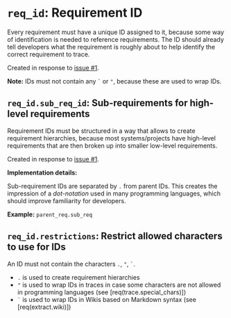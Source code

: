 # `req_id`: Requirement ID

Every requirement must have a unique ID assigned to it,
because some way of identification is needed to reference requirements.
The ID should already tell developers what the requirement is roughly about to help identify the correct requirement to trace.

Created in response to [issue #1](https://github.com/mhatzl/mantra/issues/1).

**Note:** IDs must not contain any `` ` `` or `"`, because these are used to wrap IDs.

## `req_id.sub_req_id`: Sub-requirements for high-level requirements

Requirement IDs must be structured in a way that allows to create requirement hierarchies,
because most systems/projects have high-level requirements that are then broken up into smaller low-level requirements.

Created in response to [issue #1](https://github.com/mhatzl/mantra/issues/1).

**Implementation details:**

Sub-requirement IDs are separated by `.` from parent IDs.
This creates the impression of a *dot-notation* used in many programming languages,
which should improve familiarity for developers.

**Example:** `parent_req.sub_req`

## `req_id.restrictions`: Restrict allowed characters to use for IDs

An ID must not contain the characters `.`, `"`, `` ` ``.

- `.` is used to create requirement hierarchies
- `"` is used to wrap IDs in traces in case some characters are not allowed in programming languages (see [req(trace.special_chars)])
- `` ` `` is used to wrap IDs in Wikis based on Markdown syntax (see [req(extract.wiki)])
